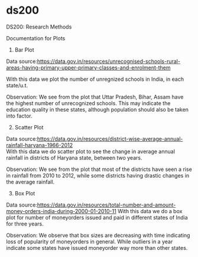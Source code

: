 # ds200
DS200: Research Methods

Documentation for Plots

1. Bar Plot

Data source:https://data.gov.in/resources/unrecognised-schools-rural-areas-having-primary-upper-primary-classes-and-enrolment-them
  
With this data we plot the number of unregnized schools in India, in each state/u.t.

Observation: We see from the plot that Uttar Pradesh, Bihar, Assam have the highest number of unrecognized schools. This may
indicate the education quality in these states, although population should also be taken into factor.
  
2. Scatter Plot

Data source:https://data.gov.in/resources/district-wise-average-annual-rainfall-haryana-1966-2012   
With this data we do scatter plot to see the change in average annual rainfall in districts of Haryana state, between two
years.

Observation: We see from the plot that most of the districts have seen a rise in rainfall from 2010 to 2012, while some
districts having drastic changes in the average rainfall.

3. Box Plot

Data source:https://data.gov.in/resources/total-number-and-amount-money-orders-india-during-2000-01-2010-11
With this data we do a box plot for number of moneyorders issued and paid in different states of India for three years.
  
Observation: We observe that box sizes are decreasing with time indicating loss of popularity of moneyorders in general.
While outliers in a year indicate some states have issued moneyorder way more than other states.
